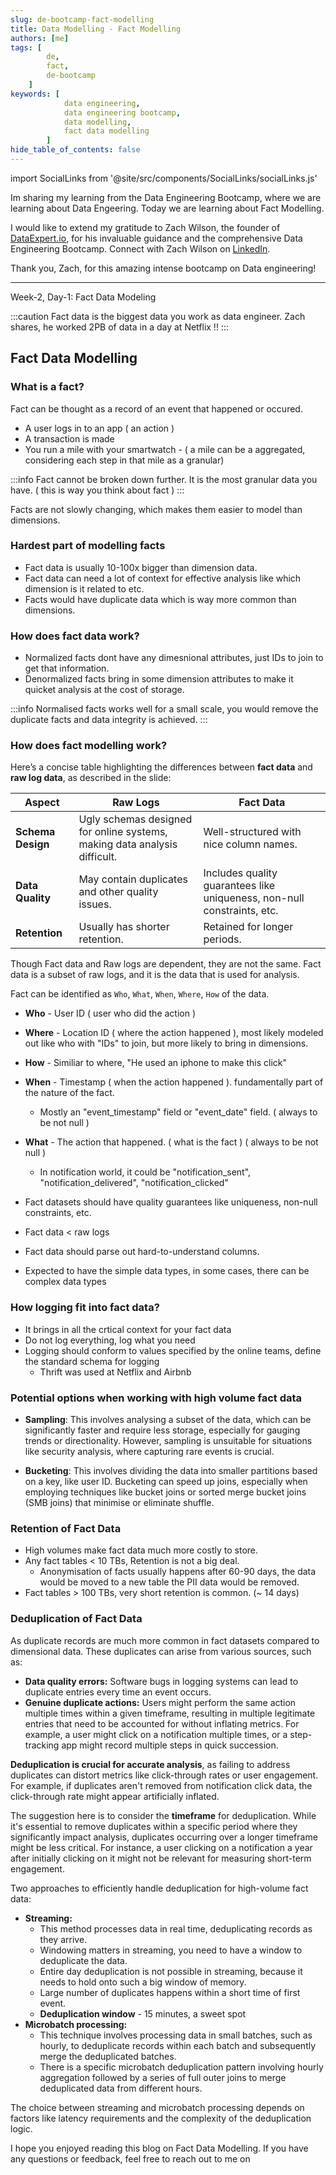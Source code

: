 ```yaml
---
slug: de-bootcamp-fact-modelling
title: Data Modelling - Fact Modelling
authors: [me]
tags: [
        de,
        fact,
        de-bootcamp
    ]
keywords: [
            data engineering,
            data engineering bootcamp, 
            data modelling, 
            fact data modelling
        ]
hide_table_of_contents: false
---
```


import SocialLinks from '@site/src/components/SocialLinks/socialLinks.js'

Im sharing my learning from the Data Engineering Bootcamp, where we are learning about Data Engeering. 
Today we are learning about Fact Modelling.

I would like to extend my gratitude to Zach Wilson, the founder of [DataExpert.io](https://bootcamp.techcreator.io/lessons), for his invaluable guidance and the comprehensive Data Engineering Bootcamp.
Connect with Zach Wilson on [LinkedIn](https://www.linkedin.com/in/eczachly/).

Thank you, Zach, for this amazing intense bootcamp on Data engineering!

---

Week-2, Day-1: Fact Data Modeling

<!-- truncate -->
:::caution
Fact data is the biggest data you work as data engineer. Zach shares, he worked 2PB of data in a day at Netflix !!
:::

## Fact Data Modelling

### What is a fact?

Fact can be thought as a record of an event that happened or occured. 
- A user logs in to an app ( an action )
- A transaction is made
- You run a mile with your smartwatch - ( a mile can be a aggregated, considering each step in that mile as a granular)

:::info
Fact cannot be broken down further. It is the most granular data you have. ( this is way you think about fact )
:::

<Highlight color="#3e6980">Facts are not slowly changing</Highlight>, which makes them easier to model than dimensions.

### Hardest part of modelling facts

- Fact data is usually 10-100x bigger than dimension data.
- Fact data can need a lot of context for effective analysis like which dimension is it related to etc.
- Facts would have duplicate data which is way more common than dimensions.

### How does fact data work?

- Normalized facts dont have any dimesnional attributes, just IDs to join to get that information.
- Denormalized facts bring in some dimension attributes to make it quicket analysis at the cost of storage.

:::info
Normalised facts works well for a small scale, you would remove the duplicate facts and data integrity is achieved.
:::

### How does fact modelling work?

Here’s a concise table highlighting the differences between **fact data** and **raw log data**, as described in the slide:

| **Aspect**           | **Raw Logs**                                                                                  | **Fact Data**                                   |
|-----------------------|-----------------------------------------------------------------------------------------------|------------------------------------------------|
| **Schema Design**     | Ugly schemas designed for online systems, making data analysis difficult.                     | Well-structured with nice column names.        |
| **Data Quality**      | May contain duplicates and other quality issues.                                              | Includes quality guarantees like uniqueness, non-null constraints, etc. |
| **Retention**         | Usually has shorter retention.                                                                | Retained for longer periods.                   |

Though Fact data and Raw logs are dependent, they are not the same. Fact data is a subset of raw logs, and it is the data that is used for analysis.

Fact can be identified as `Who`, `What`, `When`, `Where`, `How` of the data.

- **Who** - User ID ( user who did the action )
- **Where** - Location ID ( where the action happened ), most likely modeled out like who with "IDs" to join, but more likely to bring in dimensions.
- **How** - Similiar to where, "He used an iphone to make this click"
- **When** - Timestamp ( when the action happened ). fundamentally part of the nature of the fact.
    - Mostly an "event_timestamp" field or "event_date" field. ( always to be not null )
- **What** - The action that happened. ( what is the fact ) ( always to be not null )
    - In notification world, it could be "notification_sent", "notification_delivered", "notification_clicked"

- Fact datasets should have quality guarantees like uniqueness, non-null constraints, etc.
- Fact data < raw logs
- Fact data should parse out hard-to-understand columns. 
- Expected to have the simple data types, in some cases, there can be complex data types 

### How logging fit into fact data?

- It brings in all the crtical context for your fact data
- Do not log everything, log what you need
- Logging should conform to values specified by the online teams, define the standard schema for logging
    - Thrift was used at Netflix and Airbnb

### Potential options when working with high volume fact data

- **Sampling**: This involves analysing a subset of the data, which can be significantly faster and require less storage, especially for gauging trends or directionality. However, sampling is unsuitable for situations like security analysis, where capturing rare events is crucial.

- **Bucketing**: This involves dividing the data into smaller partitions based on a key, like user ID. Bucketing can speed up joins, especially when employing techniques like bucket joins or sorted merge bucket joins (SMB joins) that minimise or eliminate shuffle.

### Retention of Fact Data

- High volumes make fact data much more costly to store.
- Any fact tables < 10 TBs, Retention is not a big deal.
    - Anonymisation of facts usually happens after 60-90 days, the data would be moved to a new table the PII data would be removed.
- Fact tables > 100 TBs, very short retention is common. (~ 14 days)

### Deduplication of Fact Data

As duplicate records are much more common in fact datasets compared to dimensional data. These duplicates can arise from various sources, such as:

*   **Data quality errors:** Software bugs in logging systems can lead to duplicate entries every time an event occurs.
*   **Genuine duplicate actions:** Users might perform the same action multiple times within a given timeframe, resulting in multiple legitimate entries that need to be accounted for without inflating metrics. For example, a user might click on a notification multiple times, or a step-tracking app might record multiple steps in quick succession. 

**Deduplication is crucial for accurate analysis**, as failing to address duplicates can distort metrics like click-through rates or user engagement. For example, if duplicates aren't removed from notification click data, the click-through rate might appear artificially inflated. 

The suggestion here is to consider the **timeframe** for deduplication.  While it's essential to remove duplicates within a specific period where they significantly impact analysis, duplicates occurring over a longer timeframe might be less critical. For instance, a user clicking on a notification a year after initially clicking on it might not be relevant for measuring short-term engagement. 

Two approaches to efficiently handle deduplication for high-volume fact data:

*   **Streaming:** 
    - This method processes data in real time, deduplicating records as they arrive.
    - Windowing matters in streaming, you need to have a window to deduplicate the data.
    - Entire day deduplication is not possible in streaming, because it needs to hold onto such a big window of memory.
    - Large number of duplicates happens within a short time of first event.
    - **Deduplication window** - 15 minutes, a sweet spot
*   **Microbatch processing:** 
    - This technique involves processing data in small batches, such as hourly, to deduplicate records within each batch and subsequently merge the deduplicated batches. 
    - There is a specific microbatch deduplication pattern involving hourly aggregation followed by a series of full outer joins to merge deduplicated data from different hours.

The choice between streaming and microbatch processing depends on factors like latency requirements and the complexity of the deduplication logic. 

I hope you enjoyed reading this blog on Fact Data Modelling. If you have any questions or feedback, feel free to reach out to me on <SocialLinks />
